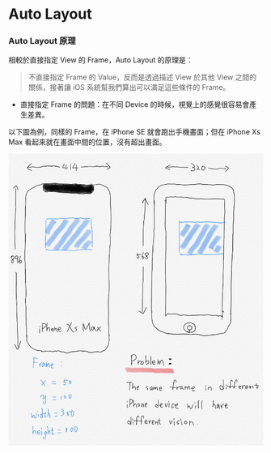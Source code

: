 # Auto Layout

### Auto Layout 原理

相較於直接指定 View 的 Frame，Auto Layout 的原理是：

> 不直接指定 Frame 的 Value，反而是透過描述 View 於其他 View 之間的關係，接著讓 iOS 系統幫我們算出可以滿足這些條件的 Frame。

* 直接指定 Frame 的問題：在不同 Device 的時候，視覺上的感覺很容易會產生差異。

以下圖為例，同樣的 Frame，在 iPhone SE 就會跑出手機畫面；但在 iPhone Xs Max 看起來就在畫面中間的位置，沒有超出畫面。

<img src="https://github.com/Wuchiwei/ntu-ios/blob/master/AutoLayout/images/problem_with_frame.png" alt="problem_with_frame" width=600/>